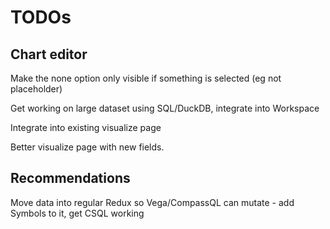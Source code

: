 # TODOs

## Chart editor

Make the none option only visible if something is selected (eg not placeholder)

Get working on large dataset using SQL/DuckDB, integrate into Workspace

Integrate into existing visualize page

Better visualize page with new fields.

## Recommendations

Move data into regular Redux so Vega/CompassQL can mutate - add Symbols to it, get CSQL working

